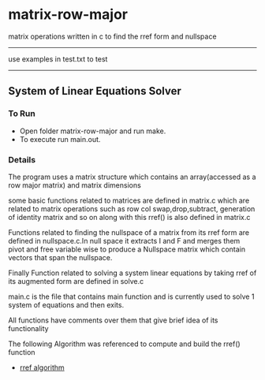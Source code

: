 # matrix-row-major

matrix operations written in c to find the rref form and  nullspace
____
use examples in test.txt to test

____

## System of Linear Equations Solver

### To Run

- Open folder matrix-row-major and run make.
- To execute run main.out.

### Details

The program uses a matrix structure which contains an array(accessed as a row major matrix) and matrix dimensions

some basic functions related to matrices are defined in matrix.c which are related to matrix operations such as row col swap,drop,subtract, generation of identity matrix and so on along with this rref() is also defined in matrix.c

Functions related to finding the nullspace of a matrix from its rref form are defined in nullspace.c.In null space it extracts I and F and merges them pivot and free variable wise to produce a Nullspace matrix which contain vectors that span the nullspace.

Finally Function related to solving a system linear equations by taking rref of its augmented form are defined in solve.c

main.c is the file that contains main function and is currently used to solve 1 system of equations and then exits.

All functions have comments over them that give brief idea of its functionality

The following Algorithm was referenced to compute and build the rref() function

- [rref algorithm](https://www.math.purdue.edu/~shao92/documents/Algorithm%20REF.pdf)
